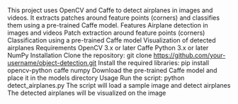 This project uses OpenCV and Caffe to detect airplanes in images and videos. It extracts patches around feature points (corners) and classifies them using a pre-trained Caffe model.
Features
Airplane detection in images and videos
Patch extraction around feature points (corners)
Classification using a pre-trained Caffe model
Visualization of detected airplanes
Requirements
OpenCV 3.x or later
Caffe
Python 3.x or later
NumPy
Installation
Clone the repository: git clone https://github.com/your-username/object-detection.git
Install the required libraries: pip install opencv-python caffe numpy
Download the pre-trained Caffe model and place it in the models directory
Usage
Run the script: python detect_airplanes.py
The script will load a sample image and detect airplanes
The detected airplanes will be visualized on the image